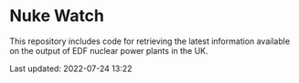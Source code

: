 # Nuke Watch

This repository includes code for retrieving the latest information available on the output of EDF nuclear power plants in the UK.

Last updated: 2022-07-24 13:22